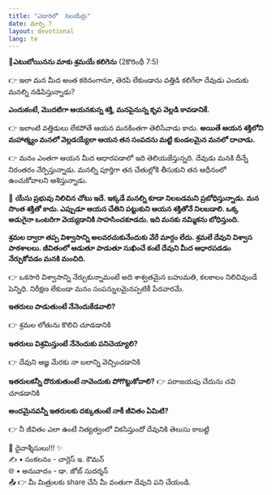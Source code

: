```yaml
---
title: "ఎడారిలో  సెలయేర్లు"
date: మార్చి 7
layout: devotional
lang: te
---
```


**📖ఎటుబోయినను మాకు శ్రమయే కలిగెను**
(2కొరింథీ 7:5)

👉 ఇలా మన మీద అంత కఠినంగానూ, తెరపి లేకుండాను వత్తిడి కలిగేలా దేవుడు ఎందుకు మనల్ని నడిపిస్తున్నాడు? 

**ఎందుకంటే, మొదటిగా ఆయనకున్న శక్తి, మనపైనున్న కృప వెల్లడి కావడానికే.**

👉 ఇలాంటి వత్తిడులు లేకపోతే ఆయన మనకింతగా తెలిసేవాడు కాదు. 
**అయితే ఆయన శక్తిలోని మహాత్మ్యం మనలో వెల్లడయ్యేలా ఆయన తన సంపదను మట్టి కుండలమైన మనలో దాచాడు.**

👉 మనం ఎంతగా ఆయన మీద ఆధారపడాలో ఇది తెలియజేస్తున్నది. దేవుడు మనకి దీన్నే నిరంతరం నేర్పిస్తున్నాడు. మనల్ని పూర్తిగా తన చేతుల్లోకి తీసుకుని తన ఆధీనంలో ఉంచుకోవాలని ఆశిస్తున్నాడు.

🔺 **యేసు ప్రభువు నిలిచిన చోటు ఇదే. ఇక్కడే మనల్ని కూడా నిలబడమని ప్రబోధిస్తున్నాడు. మన సొంత శక్తితో కాదు. ఎప్పుడూ ఆయన చేతిని పట్టుకుని ఆయన శక్తితోనే నిలబడాలి. ఒక్క అడుగైనా ఒంటరిగా వెయ్యడానికి సాహసించకూడదు. ఇది మనకు నమ్మికను బోధిస్తుంది.**

**శ్రమల ద్వారా తప్ప విశ్వాసాన్ని అలవరచుకునేందుకు వేరే మార్గం లేదు. శ్రమలే దేవుని విశ్వాస పాఠశాలలు. జీవితంలో ఆడుతూ పాడుతూ సుఖించే కంటే దేవుని మీద ఆధారపడడం నేర్చుకోవడం మనకి మంచిది.**

👉 ఒకసారి విశ్వాసాన్ని నేర్చుకున్నామంటే అది శాశ్వతమైన బహుమతి, కలకాలం నిలిచివుండే పెన్నిధి.  నిరీక్షణ లేకుండా మనం సంపన్నులమైనప్పటికీ పేదవారమే.

**ఇతరులు పాడుతుంటే నేనెందుకేడవాలి?**

👉 శ్రమల లోతును కొలిచి చూడడానికి

**ఇతరులు విశ్రమిస్తుంటే నేనెందుకు పనిచెయ్యాలి?**

👉 దేవుని ఆజ్ఞ మేరకు నా బలాన్ని వెచ్చించడానికి

**ఇతరులకన్నీ దొరుకుతుంటే నావెందుకు పోగొట్టుకోవాలి?**
👉 పరాజయపు చేదును చవి చూడడానికి

**అందమైనవన్నీ ఇతరులకు దక్కుతుంటే నాకీ జీవితం ఏమిటి?** 

👉 నీ జీవితం ఎలా ఉంటే నిత్యత్వంలో వికసిస్తుందో దేవునికి తెలుసు కాబట్టి

<div class="blessing">🙏 <span class="bless-text">దైవాశ్శీసులు!!!</span> ✨</div>

<div class="credit">✍️ <span class="credit-text">▪ సంకలనం - చార్లెస్ ఇ. కౌమన్</span></div>
<div class="credit">🌐 <span class="credit-text">▪ అనువాదం - డా. జోబ్ సుదర్శన్</span></div>


<div class="share">📤 👉 <span class="share-text">మీ మిత్రులకు share చేసి మీ వంతుగా దేవుని పని చేయండి.</span></div>
